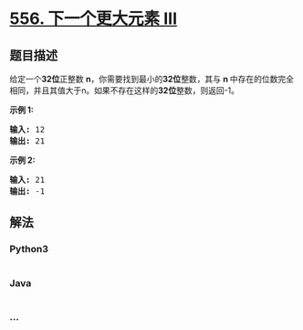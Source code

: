# [556. 下一个更大元素 III](https://leetcode-cn.com/problems/next-greater-element-iii)

## 题目描述
<!-- 这里写题目描述 -->
<p>给定一个<strong>32位</strong>正整数&nbsp;<strong>n</strong>，你需要找到最小的<strong>32位</strong>整数，其与&nbsp;<strong>n&nbsp;</strong>中存在的位数完全相同，并且其值大于n。如果不存在这样的<strong>32位</strong>整数，则返回-1。</p>

<p><strong>示例 1:</strong></p>

<pre>
<strong>输入:</strong> 12
<strong>输出:</strong> 21
</pre>

<p><strong>示例 2:</strong></p>

<pre>
<strong>输入:</strong> 21
<strong>输出:</strong> -1
</pre>



## 解法
<!-- 这里可写通用的实现逻辑 -->


### Python3
<!-- 这里可写当前语言的特殊实现逻辑 -->

```python

```

### Java
<!-- 这里可写当前语言的特殊实现逻辑 -->

```java

```

### ...
```

```
